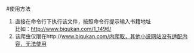 #使用方法
1. 直接在命令行下执行该文件，按照命令行提示输入书籍地址   
比如：http://www.biqukan.com/1_1496/
2. 该爬虫仅限在http://www.biqukan.com/内爬取，其他小说网站没有适配内容，无法使用